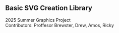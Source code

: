 ## Basic SVG Creation Library
2025 Summer Graphics Project\
Contributors: Proffesor Brewster, Drew, Amos, Ricky
